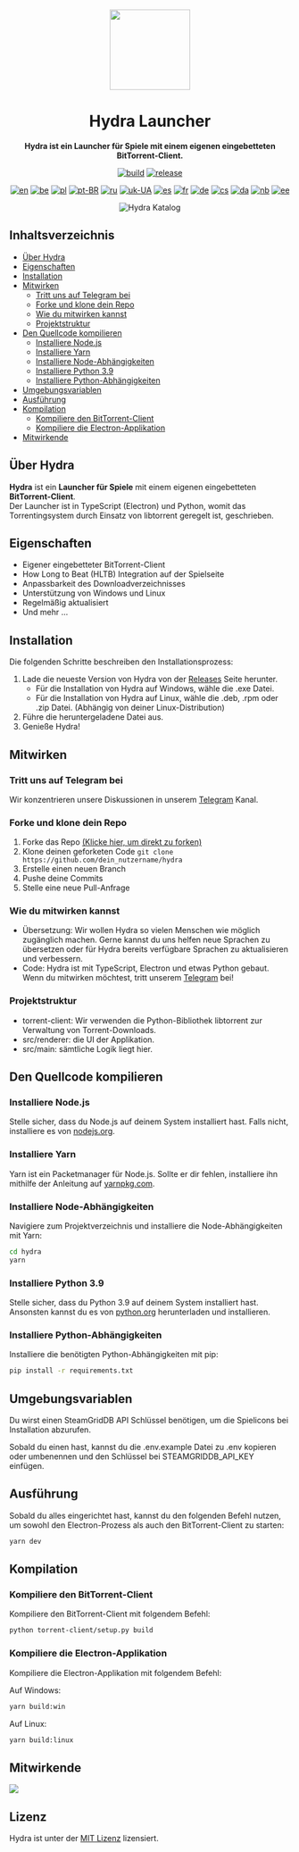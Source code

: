 <br>

<div align="center">

[<img src="./resources/icon.png" width="144"/>](https://hydralauncher.site)

  <h1 align="center">Hydra Launcher</h1>

  <p align="center">
    <strong>Hydra ist ein Launcher für Spiele mit einem eigenen eingebetteten BitTorrent-Client.</strong>
  </p>

[![build](https://img.shields.io/github/actions/workflow/status/hydralauncher/hydra/build.yml)](https://github.com/hydralauncher/hydra/actions)
[![release](https://img.shields.io/github/package-json/v/hydralauncher/hydra)](https://github.com/hydralauncher/hydra/releases)

[![en](https://img.shields.io/badge/lang-en-red.svg)](README.md)
[![be](https://img.shields.io/badge/lang-be-orange)](README.be.md)
[![pl](https://img.shields.io/badge/lang-pl-white)](README.pl.md)
[![pt-BR](https://img.shields.io/badge/lang-pt--BR-green.svg)](README.pt-BR.md)
[![ru](https://img.shields.io/badge/lang-ru-yellow.svg)](README.ru.md)
[![uk-UA](https://img.shields.io/badge/lang-uk--UA-blue)](README.uk-UA.md)
[![es](https://img.shields.io/badge/lang-es-red)](README.es.md)
[![fr](https://img.shields.io/badge/lang-fr-blue)](README.fr.md)
[![de](https://img.shields.io/badge/lang-de-black)](README.de.md)
[![cs](https://img.shields.io/badge/lang-cs-purple)](README.cs.md)
[![da](https://img.shields.io/badge/lang-da-red)](README.da.md)
[![nb](https://img.shields.io/badge/lang-nb-blue)](README.nb.md)
[![ee](https://img.shields.io/badge/lang-et-blue.svg)](README.et.md)

![Hydra Katalog](./screenshot.png)

</div>

## Inhaltsverzeichnis

- [Über Hydra](#über-hydra)
- [Eigenschaften](#eigenschaften)
- [Installation](#installation)
- [Mitwirken](#mitwirken)
  - [Tritt uns auf Telegram bei](#tritt-uns-auf-telegram-bei)
  - [Forke und klone dein Repo](#forke-und-klone-dein-repo)
  - [Wie du mitwirken kannst](#wie-du-mitwirken-kannst)
  - [Projektstruktur](#projektstruktur)
- [Den Quellcode kompilieren](#den-quellcode-kompilieren)
  - [Installiere Node.js](#installiere-nodejs)
  - [Installiere Yarn](#installiere-yarn)
  - [Installiere Node-Abhängigkeiten](#installiere-node-abhängigkeiten)
  - [Installiere Python 3.9](#installiere-python-39)
  - [Installiere Python-Abhängigkeiten](#installiere-python-abhängigkeiten)
- [Umgebungsvariablen](#umgebungsvariablen)
- [Ausführung](#ausführung)
- [Kompilation](#kompilation)
  - [Kompiliere den BitTorrent-Client](#kompiliere-den-bittorrent-client)
  - [Kompiliere die Electron-Applikation](#kompiliere-die-electron-applikation)
- [Mitwirkende](#mitwirkende)

## Über Hydra

**Hydra** ist ein **Launcher für Spiele** mit einem eigenen eingebetteten **BitTorrent-Client**.
<br>
Der Launcher ist in TypeScript (Electron) und Python, womit das Torrentingsystem durch Einsatz von libtorrent geregelt ist, geschrieben.

## Eigenschaften

- Eigener eingebetteter BitTorrent-Client
- How Long to Beat (HLTB) Integration auf der Spielseite
- Anpassbarkeit des Downloadverzeichnisses
- Unterstützung von Windows und Linux
- Regelmäßig aktualisiert
- Und mehr ...

## Installation

Die folgenden Schritte beschreiben den Installationsprozess:

1. Lade die neueste Version von Hydra von der [Releases](https://github.com/hydralauncher/hydra/releases/latest) Seite herunter.
   - Für die Installation von Hydra auf Windows, wähle die .exe Datei.
   - Für die Installation von Hydra auf Linux, wähle die .deb, .rpm oder .zip Datei. (Abhängig von deiner Linux-Distribution)
2. Führe die heruntergeladene Datei aus.
3. Genieße Hydra!

## Mitwirken

### Tritt uns auf Telegram bei

Wir konzentrieren unsere Diskussionen in unserem [Telegram](https://t.me/hydralauncher) Kanal.

### Forke und klone dein Repo

1. Forke das Repo [(Klicke hier, um direkt zu forken)](https://github.com/hydralauncher/hydra/fork)
2. Klone deinen geforketen Code `git clone https://github.com/dein_nutzername/hydra`
3. Erstelle einen neuen Branch
4. Pushe deine Commits
5. Stelle eine neue Pull-Anfrage

### Wie du mitwirken kannst

- Übersetzung: Wir wollen Hydra so vielen Menschen wie möglich zugänglich machen. Gerne kannst du uns helfen neue Sprachen zu übersetzen oder für Hydra bereits verfügbare Sprachen zu aktualisieren und verbessern.
- Code: Hydra ist mit TypeScript, Electron und etwas Python gebaut. Wenn du mitwirken möchtest, tritt unserem [Telegram](https://t.me/hydralauncher) bei!

### Projektstruktur

- torrent-client: Wir verwenden die Python-Bibliothek libtorrent zur Verwaltung von Torrent-Downloads.
- src/renderer: die UI der Applikation.
- src/main: sämtliche Logik liegt hier.

## Den Quellcode kompilieren

### Installiere Node.js

Stelle sicher, dass du Node.js auf deinem System installiert hast. Falls nicht, installiere es von [nodejs.org](https://nodejs.org/).

### Installiere Yarn

Yarn ist ein Packetmanager für Node.js. Sollte er dir fehlen, installiere ihn mithilfe der Anleitung auf [yarnpkg.com](https://classic.yarnpkg.com/lang/en/docs/install/).

### Installiere Node-Abhängigkeiten

Navigiere zum Projektverzeichnis und installiere die Node-Abhängigkeiten mit Yarn:

```bash
cd hydra
yarn
```

### Installiere Python 3.9

Stelle sicher, dass du Python 3.9 auf deinem System installiert hast. Ansonsten kannst du es von [python.org](https://www.python.org/downloads/release/python-3913/) herunterladen und installieren.

### Installiere Python-Abhängigkeiten

Installiere die benötigten Python-Abhängigkeiten mit pip:

```bash
pip install -r requirements.txt
```

## Umgebungsvariablen

Du wirst einen SteamGridDB API Schlüssel benötigen, um die Spielicons bei Installation abzurufen.

Sobald du einen hast, kannst du die .env.example Datei zu .env kopieren oder umbenennen und den Schlüssel bei STEAMGRIDDB_API_KEY einfügen.

## Ausführung

Sobald du alles eingerichtet hast, kannst du den folgenden Befehl nutzen, um sowohl den Electron-Prozess als auch den BitTorrent-Client zu starten:

```bash
yarn dev
```

## Kompilation

### Kompiliere den BitTorrent-Client

Kompiliere den BitTorrent-Client mit folgendem Befehl:

```bash
python torrent-client/setup.py build
```

### Kompiliere die Electron-Applikation

Kompiliere die Electron-Applikation mit folgendem Befehl:

Auf Windows:

```bash
yarn build:win
```

Auf Linux:

```bash
yarn build:linux
```

## Mitwirkende

<a href="https://github.com/hydralauncher/hydra/graphs/contributors">
  <img src="https://contrib.rocks/image?repo=hydralauncher/hydra" />
</a>

## Lizenz

Hydra ist unter der [MIT Lizenz](LICENSE) lizensiert.
